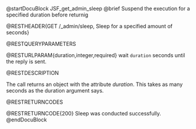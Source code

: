 
@startDocuBlock JSF_get_admin_sleep
@brief Suspend the execution for a specified duration before returnig

@RESTHEADER{GET /_admin/sleep, Sleep for a specified amount of seconds}

@RESTQUERYPARAMETERS

@RESTURLPARAM{duration,integer,required}
wait `duration` seconds until the reply is sent.

@RESTDESCRIPTION

The call returns an object with the attribute *duration*. This takes
as many seconds as the duration argument says.

@RESTRETURNCODES

@RESTRETURNCODE{200}
Sleep was conducted successfully.
@endDocuBlock

